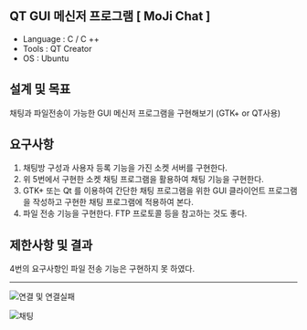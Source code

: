 ## QT GUI 메신저 프로그램 [ MoJi Chat ]
 + Language : C / C ++
 + Tools : QT Creator
 + OS : Ubuntu

설계 및 목표
---
채팅과 파일전송이 가능한 GUI 메신저 프로그램을 구현해보기 (GTK+ or QT사용)

 요구사항
------
1. 채팅방 구성과 사용자 등록 기능을 가진 소켓 서버를 구현한다.
2. 위 5번에서 구현한 소켓 채팅 프로그램을 활용하여 채팅 기능을 구현한다.
3. GTK+ 또는 Qt 를 이용하여 간단한 채팅 프로그램을 위한 GUI 클라이언트 프로그램을 작성하고 구현한 채팅 프로그램에 적용하여 본다.
4. 파일 전송 기능을 구현한다. FTP 프로토콜 등을 참고하는 것도 좋다.

제한사항 및 결과
----
4번의 요구사항인 파일 전송 기능은 구현하지 못 하였다.

---

![연결 및 연결실패](https://user-images.githubusercontent.com/66328790/196455395-c449d51f-614c-4577-998c-0bb4a488a7bf.PNG)

![채팅](https://user-images.githubusercontent.com/66328790/196455824-434479a5-b2e3-4a85-a161-2fbd4a907c79.png)
